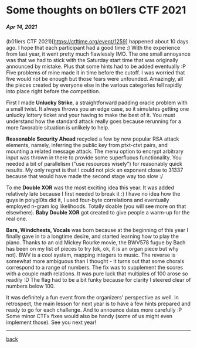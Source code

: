 # Some thoughts on b01lers CTF 2021

##### Apr 14, 2021

(b01lers CTF 2021)[https://ctftime.org/event/1259] happened about 10 days ago. I hope that each participant 
had a good time :) With the experience from last year, it went pretty much 
flawlessly IMO. The one small annoyance was that we had to stick with the 
Saturday start time that was originally announced by mistake. Plus that some 
hints had to be added eventually :P Five problems of mine made it in time 
before the cutoff. I was worried that five would not be enough but those 
fears were unfounded. Amazingly, all the pieces created by everyone else in 
the various categories fell rapidly into place right before the competition.

First I made **Unlucky Strike**, a straightforward padding oracle problem with a 
small twist. It always throws you an edge case, so it simulates getting one 
unlucky lottery ticket and your having to make the best of it. You must 
understand how the standard attack really goes because rerunning for a more 
favorable situation is unlikely to help.

**Reasonable Security Ahead** recycled a few by now popular RSA attack elements, 
namely, inferring the public key from ptxt-ctxt pairs, and mounting a 
related message attack. The menu option to encrypt arbitrary input was 
thrown in there to provide some superfluous functionality. You needed a bit 
of parallelism ("use resources wisely") for reasonably quick results. My 
only regret is that I could not pick an exponent close to 31337 because that 
would have made the second stage way too slow :/

To me **Double XOR** was the most exciting idea this year. It was added 
relatively late because I first needed to break it :) I have no idea how the 
guys in polygl0ts did it, I used four-byte correlations and eventually 
employed n-gram log likelihoods. Totally doable (you will see more on that 
elsewhere). **Baby Double XOR** got created to give people a warm-up for the real 
one.

**Bars, Windchests, Vocals** was born because at the beginning of this year I 
finally gave in to a longtime desire, and started learning how to play the 
piano. Thanks to an old Mickey Rourke movie, the BWV578 fugue by Bach has 
been on my list of pieces to try (ok, ok, it is an organ piece but why not). 
BWV is a cool system, mapping integers to music. The reverse is somewhat 
more ambiguous than I thought - it turns out that some chorals correspond to 
a range of numbers. The fix was to supplement the scores with a couple math 
relations. It was pure luck that multiples of 100 arose so readily :D The 
flag had to be a bit funky because for clarity I steered clear of numbers 
below 100.

It was definitely a fun event from the organizers' perspective as well. In 
retrospect, the main lesson for next year is to have a few hints prepared 
and ready to go for each challenge. And to announce dates more carefully :P 
Some minor CTFx fixes would also be handy (some of us might even implement 
those). See you next year!


---

[back](/)
